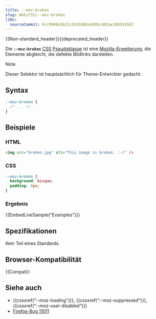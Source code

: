 ```yaml
---
title: :-moz-broken
slug: Web/CSS/:-moz-broken
l10n:
  sourceCommit: 0cc9980e3b21c83d1800a428bc402ae1865326b2
---
```


{{Non-standard_header}}{{deprecated_header}}

Die **`:-moz-broken`** [CSS](/de/docs/Web/CSS) [Pseudoklasse](/de/docs/Web/CSS/Pseudo-classes) ist eine [Mozilla-Erweiterung](/de/docs/Web/CSS/Mozilla_Extensions), die Elemente abgleicht, die defekte Bildlinks darstellen.

> [!NOTE]
> Dieser Selektor ist hauptsächlich für Theme-Entwickler gedacht.

## Syntax

```css
:-moz-broken {
  /* ... */
}
```

## Beispiele

### HTML

```html
<img src="broken.jpg" alt="This image is broken. :-(" />
```

### CSS

```css
:-moz-broken {
  background: bisque;
  padding: 8px;
}
```

### Ergebnis

{{EmbedLiveSample("Examples")}}

## Spezifikationen

Kein Teil eines Standards.

## Browser-Kompatibilität

{{Compat}}

## Siehe auch

- {{cssxref(":-moz-loading")}}, {{cssxref(":-moz-suppressed")}}, {{cssxref(":-moz-user-disabled")}}
- [Firefox-Bug 11011](https://bugzil.la/11011)

